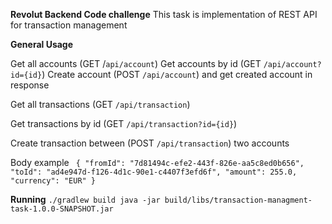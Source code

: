 **Revolut Backend Code challenge**
This task is implementation of REST API for transaction management

**General Usage**
       
Get all accounts (GET /`api/account`)
Get accounts by id (GET `/api/account?id={id}`)
Create account (POST `/api/account`) and get created account in response

Get all transactions (GET `/api/transaction`)

Get transactions by id (GET `/api/transaction?id={id}`)

Create transaction between  (POST `/api/transaction`) two accounts 

Body example
 ` {
        "fromId": "7d81494c-efe2-443f-826e-aa5c8ed0b656",
        "toId": "ad4e947d-f126-4d1c-90e1-c4407f3efd6f",
        "amount": 255.0,
        "currency": "EUR"
  }`
  
  
**Running**
`./gradlew build
java -jar build/libs/transaction-managment-task-1.0.0-SNAPSHOT.jar
`  

